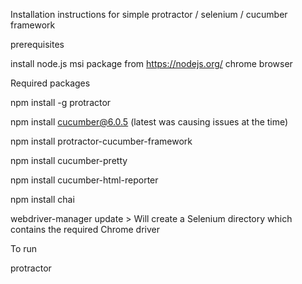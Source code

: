 Installation instructions for simple protractor / selenium / cucumber framework

prerequisites

install node.js msi package from https://nodejs.org/
chrome browser

Required packages

npm install -g protractor

npm install cucumber@6.0.5 (latest was causing issues at the time)

npm install protractor-cucumber-framework

npm install cucumber-pretty

npm install cucumber-html-reporter

npm install chai

webdriver-manager update > Will create a Selenium directory which contains the required Chrome driver

To run

protractor
